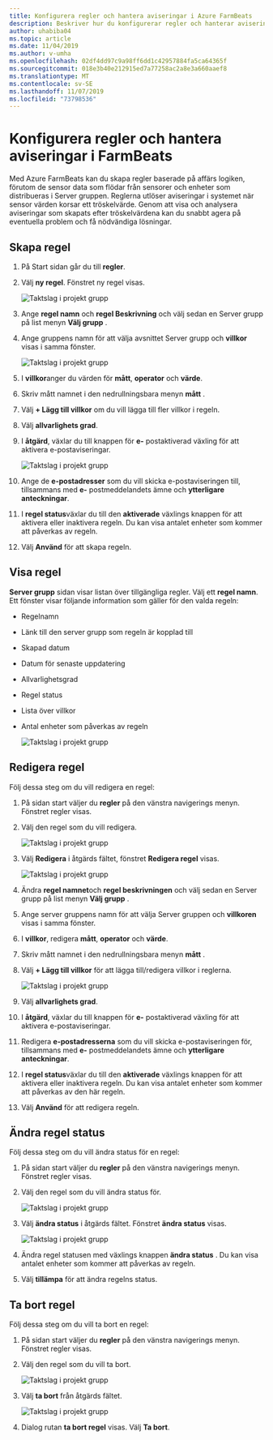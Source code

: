 ```yaml
---
title: Konfigurera regler och hantera aviseringar i Azure FarmBeats
description: Beskriver hur du konfigurerar regler och hanterar aviseringar i FarmBeats
author: uhabiba04
ms.topic: article
ms.date: 11/04/2019
ms.author: v-umha
ms.openlocfilehash: 02df4dd97c9a98ff6dd1c42957884fa5ca64365f
ms.sourcegitcommit: 018e3b40e212915ed7a77258ac2a8e3a660aaef8
ms.translationtype: MT
ms.contentlocale: sv-SE
ms.lasthandoff: 11/07/2019
ms.locfileid: "73798536"
---
```

# <a name="configure-rules-and-manage-alerts-in-farmbeats"></a>Konfigurera regler och hantera aviseringar i FarmBeats

Med Azure FarmBeats kan du skapa regler baserade på affärs logiken, förutom de sensor data som flödar från sensorer och enheter som distribueras i Server gruppen. Reglerna utlöser aviseringar i systemet när sensor värden korsar ett tröskelvärde. Genom att visa och analysera aviseringar som skapats efter tröskelvärdena kan du snabbt agera på eventuella problem och få nödvändiga lösningar.

## <a name="create-rule"></a>Skapa regel

1. På Start sidan går du till **regler**.
2. Välj **ny regel**. Fönstret ny regel visas.

    ![Taktslag i projekt grupp](./media/configure-rules-and-alerts/new-rule-1.png)

3. Ange **regel namn** och **regel Beskrivning** och välj sedan en Server grupp på list menyn **Välj grupp** .
4. Ange gruppens namn för att välja avsnittet Server grupp och **villkor** visas i samma fönster.  

    ![Taktslag i projekt grupp](./media/configure-rules-and-alerts/new-rule-condition-1.png)

5. I **villkor**anger du värden för **mått**, **operator** och **värde**.
6. Skriv mått namnet i den nedrullningsbara menyn **mått** .
7. Välj **+ Lägg till villkor** om du vill lägga till fler villkor i regeln.
8. Välj **allvarlighets grad**.
9. I **åtgärd**, växlar du till knappen för **e-** postaktiverad växling för att aktivera e-postaviseringar.

    ![Taktslag i projekt grupp](./media/configure-rules-and-alerts/new-rule-email-1.png)

10. Ange de **e-postadresser** som du vill skicka e-postaviseringen till, tillsammans med **e-** postmeddelandets ämne och **ytterligare anteckningar**.  
11. I **regel status**växlar du till den **aktiverade** växlings knappen för att aktivera eller inaktivera regeln.
    Du kan visa antalet enheter som kommer att påverkas av regeln.
12. Välj **Använd** för att skapa regeln.

## <a name="view-rule"></a>Visa regel

**Server grupp** sidan visar listan över tillgängliga regler. Välj ett **regel namn**. Ett fönster visar följande information som gäller för den valda regeln:
 - Regelnamn
 - Länk till den server grupp som regeln är kopplad till
 - Skapad datum
 - Datum för senaste uppdatering
 - Allvarlighetsgrad
 - Regel status
 - Lista över villkor  
 - Antal enheter som påverkas av regeln

    ![Taktslag i projekt grupp](./media/configure-rules-and-alerts/view-rule-1.png)

## <a name="edit-rule"></a>Redigera regel

Följ dessa steg om du vill redigera en regel:

1. På sidan start väljer du **regler** på den vänstra navigerings menyn.
   Fönstret regler visas.
2. Välj den regel som du vill redigera.

    ![Taktslag i projekt grupp](./media/configure-rules-and-alerts/edit-rule-action-bar-1.png)

3. Välj **Redigera** i åtgärds fältet, fönstret **Redigera regel** visas.

    ![Taktslag i projekt grupp](./media/configure-rules-and-alerts/edit-rule-one-1.png)

4. Ändra **regel namnet**och **regel beskrivningen** och välj sedan en Server grupp på list menyn **Välj grupp** .
5. Ange server gruppens namn för att välja Server gruppen och **villkoren** visas i samma fönster.  
6. I **villkor**, redigera **mått**, **operator** och **värde**.
7. Skriv mått namnet i den nedrullningsbara menyn **mått** .
8. Välj **+ Lägg till villkor** för att lägga till/redigera villkor i reglerna.

    ![Taktslag i projekt grupp](./media/configure-rules-and-alerts/edit-rule-two-1.png)

9.  Välj **allvarlighets grad**.  
10. I **åtgärd**, växlar du till knappen för **e-** postaktiverad växling för att aktivera e-postaviseringar.
11. Redigera **e-postadresserna** som du vill skicka e-postaviseringen för, tillsammans med **e-** postmeddelandets ämne och **ytterligare anteckningar**.  
12. I **regel status**växlar du till den **aktiverade** växlings knappen för att aktivera eller inaktivera regeln.
Du kan visa antalet enheter som kommer att påverkas av den här regeln.
13. Välj **Använd** för att redigera regeln.

## <a name="change-rule-status"></a>Ändra regel status

Följ dessa steg om du vill ändra status för en regel:

1. På sidan start väljer du **regler** på den vänstra navigerings menyn. Fönstret regler visas.
2. Välj den regel som du vill ändra status för.

    ![Taktslag i projekt grupp](./media/configure-rules-and-alerts/change-status-rule-action-bar-1.png)

3. Välj **ändra status** i åtgärds fältet. Fönstret **ändra status** visas.

    ![Taktslag i projekt grupp](./media/configure-rules-and-alerts/rule-change-status-1.png)

3. Ändra regel statusen med växlings knappen **ändra status** .
   Du kan visa antalet enheter som kommer att påverkas av regeln.
4. Välj **tillämpa** för att ändra regelns status.

## <a name="delete-rule"></a>Ta bort regel

Följ dessa steg om du vill ta bort en regel:

1. På sidan start väljer du **regler** på den vänstra navigerings menyn. Fönstret regler visas.
2. Välj den regel som du vill ta bort.

    ![Taktslag i projekt grupp](./media/configure-rules-and-alerts/delete-rule-action-bar-1.png)

3. Välj **ta bort** från åtgärds fältet.

    ![Taktslag i projekt grupp](./media/configure-rules-and-alerts/delete-rule-1.png)

4. Dialog rutan **ta bort regel** visas. Välj **Ta bort**.
